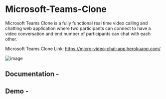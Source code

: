# Microsoft-Teams-Clone

Microsoft Teams Clone is a fully functional real time video calling and chatting web application where two participants can connect to have a video conversation and end number of participants can chat with each other. 

Microsoft Teams Clone Link: https://micro-video-chat-app.herokuapp.com/

![image](https://user-images.githubusercontent.com/67540785/125330521-8440b500-e364-11eb-9a2e-d167cd33c5ca.png)

## Documentation - 

## Demo - 
